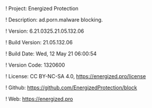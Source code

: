 ! Project: Energized Protection

! Description: ad.porn.malware blocking.

! Version: 6.21.0325.21.05.132.06

! Build Version: 21.05.132.06

! Build Date: Wed, 12 May 21 06:00:54

! Version Code: 1320600

! License: CC BY-NC-SA 4.0, https://energized.pro/license

! Github: https://github.com/EnergizedProtection/block

! Web: https://energized.pro
